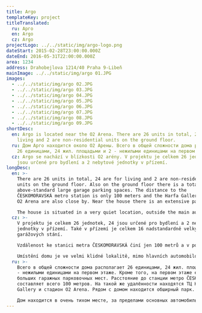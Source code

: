 ```yaml
---
title: Argo
templateKey: project
titleTranslated:
  ru: Арго
  en: Argo
  cz: Argo
projectLogo: ../../static/img/argo-logo.png
dateStart: 2015-02-28T23:00:00.000Z
dateEnd: 2016-05-31T22:00:00.000Z
area: 1234
address: Drahobejlova 1214/40 Praha 9-Libeň
mainImage: ../../static/img/argo 01.JPG
images:
  - ../../static/img/argo 02.JPG
  - ../../static/img/argo 03.JPG
  - ../../static/img/argo 04.JPG
  - ../../static/img/argo 05.JPG
  - ../../static/img/argo 06.JPG
  - ../../static/img/argo 07.JPG
  - ../../static/img/argo 08.JPG
  - ../../static/img/argo 09.JPG
shortDesc:
  en: Argo is located near the O2 Arena. There are 26 units in total, 24 are for
    living and 2 are non-residential units on the ground floor.
  ru: Дом Арго находится около О2 Арены. Всего в общей сложности дома располагает
    26 единицами, 24 жил. площадьми и 2 - нежилыми единицами на первом этаже.
  cz: Argo se nachází v blízkosti O2 arény. V projektu je celkem 26 jednotek, 24
    jsou určené pro bydlení a 2 nebytové jednotky v přízemí.
longDesc:
  en: >-
    There are 26 units in total, 24 are for living and 2 are non-residential
    units on the ground floor. Also on the ground floor there is a total of 16
    above-standard large garage parking spaces. The distance to the
    ČESKOMORAVSKÁ metro station is only 100 meters and the Harfa Gallery and the
    O2 Arena are also close by. Near the house there is an extensive park.

    The house is situated in a very quiet location, outside the main automobile and tram lines, the transport is arranged so that passing cars go only to the local buildings. Part of the apartments are southbound to the courtyard.
  cz: >-
    V projektu je celkem 26 jednotek, 24 jsou určené pro bydlení a 2 nebytové
    jednotky v přízemí. Také v přízemí je celkem 16 nadstandardně velkých
    garážových stání.

    Vzdálenost ke stanici metra ČESKOMORAVSKÁ činí jen 100 metrů a v podobné vzdálenosti je i obchodní centrum Galerie Harfa a O2 Aréna. V blízkosti domu se nachází také rozsáhlý park.

    Umístění domu je ve velmi klidné lokalitě, mimo hlavních automobilových a tramvajových tras, doprava je uspořádána tak - že v podstatě projíždějící auta jednou jen do místních budov. Část bytů je do vnitrobloku na jih.
  ru: >-
    Всего в общей сложности дома располагает 26 единицами, 24 жил. площадьми и 2
    - нежилыми единицами на первом этаже. Кроме того, на первом этаже есть 16
    больших гаражных парковочных мест. Расстояние до станции метро ČESKOMORAVSKÁ
    составляет всего 100 метров. На такой же удалённости находятся ТЦ Harfa
    Gallery и стадион O2 Arena. Рядом с домом находится обширный парк.

    Дом находится в очень тихом месте, за пределами основных автомобильных и трамвайных линий. Транспорт устроен так, что в основном проезжающие автомобили едут только к местным зданиям. Часть квартир выходит на юг, во внутренний двор.
---
```

